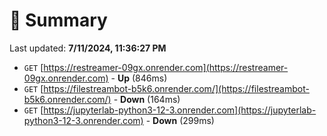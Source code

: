 # 📖 Summary
Last updated: **7/11/2024, 11:36:27 PM**

- `GET` [https://restreamer-09gx.onrender.com](https://restreamer-09gx.onrender.com) - **Up** (846ms)
- `GET` [https://filestreambot-b5k6.onrender.com/](https://filestreambot-b5k6.onrender.com/) - **Down** (164ms)
- `GET` [https://jupyterlab-python3-12-3.onrender.com](https://jupyterlab-python3-12-3.onrender.com) - **Down** (299ms)
